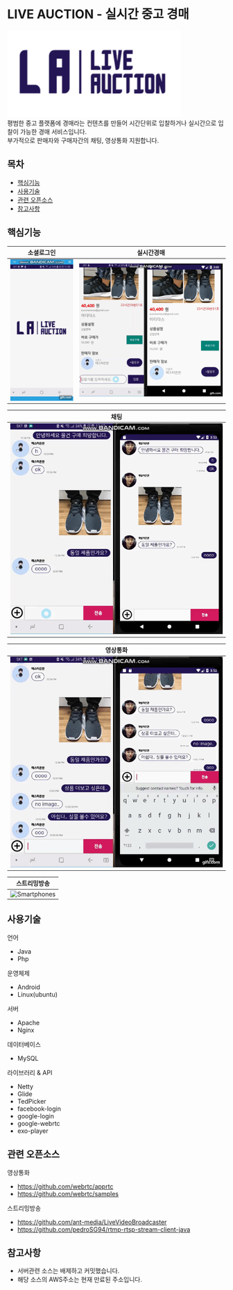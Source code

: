 # LIVE AUCTION - 실시간 중고 경매 

<p align="left">
    <img src="https://raw.githubusercontent.com/eunchanboss/live_auction/master/app/src/main/res/drawable/logo.png" alt="liveAuction logo" width="400" height="200">
    <br>
    평범한 중고 플랫폼에 경매라는 컨텐츠를 만들어 시간단위로 입찰하거나 실시간으로 입찰이 가능한 경매 서비스입니다.<br>
    부가적으로 판매자와 구매자간의 채팅, 영상통화 지원합니다.
</p>


## 목차

- [핵심기능](#핵심기능)
- [사용기술](#사용기술)
- [관련 오픈소스](#관련-오픈소스)
- [참고사항](#참고사항)


## 핵심기능

소셜로그인          |  실시간경매
:-------------------------:|:-------------------------: 
![Smartphones](https://raw.githubusercontent.com/eunchanboss/live_auction/master/app/src/main/res/img/social_login.gif)  |  ![Smartphones](https://raw.githubusercontent.com/eunchanboss/live_auction/master/app/src/main/res/img/post.gif)

 채팅          |  
:-------------------------:|
![Smartphones](https://raw.githubusercontent.com/eunchanboss/live_auction/master/app/src/main/res/img/chat.gif)  |

 영상통화          |  
:-------------------------:|
![Smartphones](https://raw.githubusercontent.com/eunchanboss/live_auction/master/app/src/main/res/img/webRTC.gif)  |

 스트리밍방송          |  
:-------------------------:|
![Smartphones](https://raw.githubusercontent.com/eunchanboss/live_auction/master/app/src/main/res/img/stream.gif)  |



## 사용기술

언어
- Java
- Php

운영체제
- Android
- Linux(ubuntu)

서버
- Apache
- Nginx

데이터베이스
- MySQL

라이브러리 & API
- Netty
- Glide
- TedPicker
- facebook-login
- google-login
- google-webrtc
- exo-player


## 관련 오픈소스

영상통화
- https://github.com/webrtc/apprtc
- https://github.com/webrtc/samples

스트리밍방송
- https://github.com/ant-media/LiveVideoBroadcaster
- https://github.com/pedroSG94/rtmp-rtsp-stream-client-java
 
## 참고사항
 
- 서버관련 소스는 배제하고 커밋했습니다.
- 해당 소스의 AWS주소는 현재 만료된 주소입니다.

